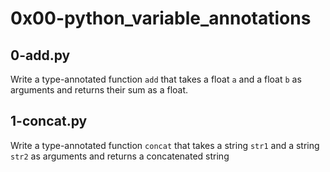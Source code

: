 # 0x00-python_variable_annotations

## 0-add.py

Write a type-annotated function `add` that takes a float `a` and a float `b` as arguments
and returns their sum as a float.

## 1-concat.py

Write a type-annotated function `concat` that takes a string `str1` and a string `str2` as
arguments and returns a concatenated string
